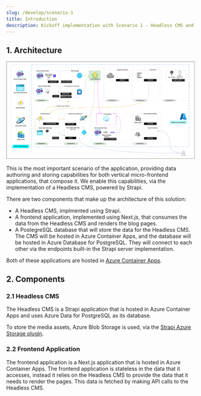 ```yaml
---
slug: /develop/scenario-1
title: Introduction
description: Kickoff implementation with Scenario 1 - Headless CMS and Blog App
---
```


## 1. Architecture

![Scenario Architecture Diagram](./../../../static/docs/png/contoso-architecture.png)

This is the most important scenario of the application, providing data authoring and storing capabilities for both vertical micro-frontend applications, that compose it. We enable this capabilities, via the implementation of a Headless CMS, powered by Strapi. 

There are two components that make up the architecture of this solution:

- A Headless CMS, implmented using Strapi.
- A frontend application, implemented using Next.js, that consumes the data from the Headless CMS and renders the blog pages.
- A PostegreSQL database that will store the data for the Headless CMS. The CMS will be hosted in Azure Container Apps, and the database will be hosted in Azure Database for PostgreSQL. They will connect to each other via the endpoints built-in the Strapi server implementation.

Both of these applications are hosted in [Azure Container Apps](https://learn.microsoft.com/azure/container-apps/overview).

## 2. Components

### 2.1 Headless CMS

The Headless CMS is a Strapi application that is hosted in Azure Container Apps and uses Azure Data for PostgreSQL as its database.

To store the media assets, Azure Blob Storage is used, via the [Strapi Azure Storage plugin](https://github.com/jakeFeldman/strapi-provider-upload-azure-storage).


### 2.2 Frontend Application

The frontend application is a Next.js application that is hosted in Azure Container Apps. The frontend application is stateless in the data that it accesses, instead it relies on the Headless CMS to provide the data that it needs to render the pages. This data is fetched by making API calls to the Headless CMS.
